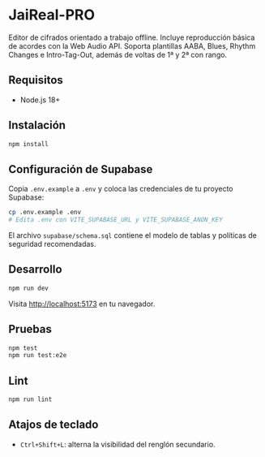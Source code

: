 # JaiReal-PRO

Editor de cifrados orientado a trabajo offline.
Incluye reproducción básica de acordes con la Web Audio API.
Soporta plantillas AABA, Blues, Rhythm Changes e Intro-Tag-Out, además de
voltas de 1ª y 2ª con rango.

## Requisitos

- Node.js 18+

## Instalación

```bash
npm install
```

## Configuración de Supabase

Copia `.env.example` a `.env` y coloca las credenciales de tu proyecto
Supabase:

```bash
cp .env.example .env
# Edita .env con VITE_SUPABASE_URL y VITE_SUPABASE_ANON_KEY
```

El archivo `supabase/schema.sql` contiene el modelo de tablas y políticas de
seguridad recomendadas.

## Desarrollo

```bash
npm run dev
```

Visita <http://localhost:5173> en tu navegador.

## Pruebas

```bash
npm test
npm run test:e2e
```

## Lint

```bash
npm run lint
```

## Atajos de teclado

- `Ctrl+Shift+L`: alterna la visibilidad del renglón secundario.
